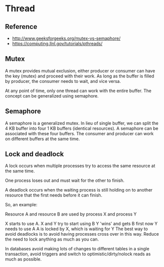 #  Thread

## Reference
* http://www.geeksforgeeks.org/mutex-vs-semaphore/
* https://computing.llnl.gov/tutorials/pthreads/

## Mutex
A mutex provides mutual exclusion, either producer or consumer can have the key (mutex) and proceed with their work. As long as the buffer is filled by producer, the consumer needs to wait, and vice versa.

At any point of time, only one thread can work with the entire buffer. The concept can be generalized using semaphore.

## Semaphore
A semaphore is a generalized mutex. In lieu of single buffer, we can split the 4 KB buffer into four 1 KB buffers (identical resources). A semaphore can be associated with these four buffers. The consumer and producer can work on different buffers at the same time.

## Lock and deadlock
A lock occurs when multiple processes try to access the same resource at the same time.

One process loses out and must wait for the other to finish.

A deadlock occurs when the waiting process is still holding on to another resource that the first needs before it can finish.

So, an example:

Resource A and resource B are used by process X and process Y

X starts to use A.
X and Y try to start using B
Y 'wins' and gets B first
now Y needs to use A
A is locked by X, which is waiting for Y
The best way to avoid deadlocks is to avoid having processes cross over in this way. Reduce the need to lock anything as much as you can.

In databases avoid making lots of changes to different tables in a single transaction, avoid triggers and switch to optimistic/dirty/nolock reads as much as possible.